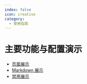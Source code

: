```yaml
---
index: false
icon: creative
category:
  - 使用指南
---
```


# 主要功能与配置演示

- [页面展示](page.md)
- [Markdown 展示](markdown.md)
- [禁用展示](disable.md)
